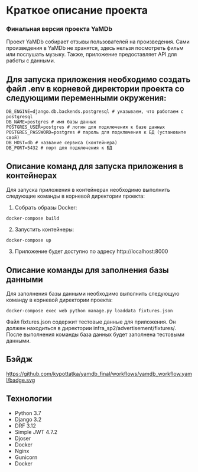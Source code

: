 # Краткое описание проекта

### Финальная версия проекта YaMDb
Проект YaMDb собирает отзывы пользователей на произведения. Сами произведения в YaMDb не хранятся, здесь нельзя посмотреть фильм или послушать музыку. Также, приложение предоставляет API для работы с данными.

## Для запуска приложения необходимо создать файл .env в корневой директории проекта со следующими переменными окружения:
```
DB_ENGINE=django.db.backends.postgresql # указываем, что работаем с postgresql
DB_NAME=postgres # имя базы данных
POSTGRES_USER=postgres # логин для подключения к базе данных
POSTGRES_PASSWORD=postgres # пароль для подключения к БД (установите свой)
DB_HOST=db # название сервиса (контейнера)
DB_PORT=5432 # порт для подключения к БД 
```


## Описание команд для запуска приложения в контейнерах

Для запуска приложения в контейнерах необходимо выполнить следующие команды в корневой директории проекта:

1. Собрать образы Docker:
```
docker-compose build
```

2. Запустить контейнеры:
```
docker-compose up
```

3. Приложение будет доступно по адресу http://localhost:8000


## Описание команды для заполнения базы данными

Для заполнения базы данными необходимо выполнить следующую команду в корневой директории проекта:
```
docker-compose exec web python manage.py loaddata fixtures.json
```

Файл fixtures.json содержит тестовые данные для приложения. Он должен находиться в директории infra_sp2/advertisement/fixtures/. После выполнения команды база данных будет заполнена тестовыми данными.

## Бэйдж

https://github.com/kypottatka/yamdb_final/workflows/yamdb_workflow.yaml/badge.svg


## Технологии

* Python 3.7
* Django 3.2
* DRF 3.12
* Simple JWT 4.7.2
* Djoser
* Docker
* Nginx
* Gunicorn
* Docker